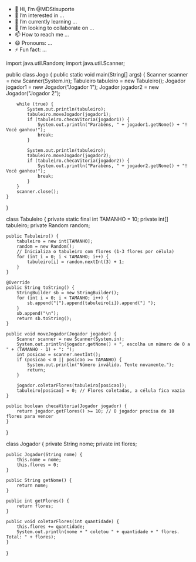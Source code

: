 - 👋 Hi, I’m @MDStisuporte
- 👀 I’m interested in ...
- 🌱 I’m currently learning ...
- 💞️ I’m looking to collaborate on ...
- 📫 How to reach me ...
- 😄 Pronouns: ...
- ⚡ Fun fact: ...

<!---
MDStisuporte/MDStisuporte is a ✨ special ✨ repository because its `README.md` (this file) appears on your GitHub profile.
You can click the Preview link to take a look at your changes.
--->


import java.util.Random;
import java.util.Scanner;

public class Jogo {
    public static void main(String[] args) {
        Scanner scanner = new Scanner(System.in);
        Tabuleiro tabuleiro = new Tabuleiro();
        Jogador jogador1 = new Jogador("Jogador 1");
        Jogador jogador2 = new Jogador("Jogador 2");

        while (true) {
            System.out.println(tabuleiro);
            tabuleiro.moveJogador(jogador1);
            if (tabuleiro.checaVitoria(jogador1)) {
                System.out.println("Parabéns, " + jogador1.getNome() + "! Você ganhou!");
                break;
            }

            System.out.println(tabuleiro);
            tabuleiro.moveJogador(jogador2);
            if (tabuleiro.checaVitoria(jogador2)) {
                System.out.println("Parabéns, " + jogador2.getNome() + "! Você ganhou!");
                break;
            }
        }
        scanner.close();
    }
}

class Tabuleiro {
    private static final int TAMANHO = 10;
    private int[] tabuleiro;
    private Random random;

    public Tabuleiro() {
        tabuleiro = new int[TAMANHO];
        random = new Random();
        // Inicializa o tabuleiro com flores (1-3 flores por célula)
        for (int i = 0; i < TAMANHO; i++) {
            tabuleiro[i] = random.nextInt(3) + 1;
        }
    }

    @Override
    public String toString() {
        StringBuilder sb = new StringBuilder();
        for (int i = 0; i < TAMANHO; i++) {
            sb.append("[").append(tabuleiro[i]).append("] ");
        }
        sb.append("\n");
        return sb.toString();
    }

    public void moveJogador(Jogador jogador) {
        Scanner scanner = new Scanner(System.in);
        System.out.println(jogador.getNome() + ", escolha um número de 0 a " + (TAMANHO - 1) + ": ");
        int posicao = scanner.nextInt();
        if (posicao < 0 || posicao >= TAMANHO) {
            System.out.println("Número inválido. Tente novamente.");
            return;
        }

        jogador.coletarFlores(tabuleiro[posicao]);
        tabuleiro[posicao] = 0; // Flores coletadas, a célula fica vazia
    }

    public boolean checaVitoria(Jogador jogador) {
        return jogador.getFlores() >= 10; // O jogador precisa de 10 flores para vencer
    }
}

class Jogador {
    private String nome;
    private int flores;

    public Jogador(String nome) {
        this.nome = nome;
        this.flores = 0;
    }

    public String getNome() {
        return nome;
    }

    public int getFlores() {
        return flores;
    }

    public void coletarFlores(int quantidade) {
        this.flores += quantidade;
        System.out.println(nome + " coletou " + quantidade + " flores. Total: " + flores);
    }
}